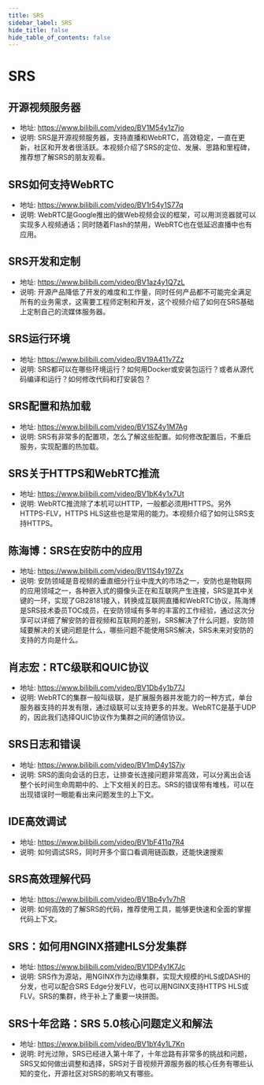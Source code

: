 ```yaml
---
title: SRS
sidebar_label: SRS
hide_title: false
hide_table_of_contents: false
---
```


# SRS

## 开源视频服务器
* 地址: https://www.bilibili.com/video/BV1M54y1z7jo
* 说明: SRS是开源视频服务器，支持直播和WebRTC，高效稳定，一直在更新，社区和开发者很活跃。本视频介绍了SRS的定位、发展、思路和里程碑，推荐想了解SRS的朋友观看。

## SRS如何支持WebRTC
* 地址: https://www.bilibili.com/video/BV1r54y1S77q
* 说明: WebRTC是Google推出的做Web视频会议的框架，可以用浏览器就可以实现多人视频通话；同时随着Flash的禁用，WebRTC也在低延迟直播中也有应用。

## SRS开发和定制
* 地址: https://www.bilibili.com/video/BV1az4y1Q7zL
* 说明: 开源产品降低了开发的难度和工作量，同时任何产品都不可能完全满足所有的业务需求，这需要工程师定制和开发，这个视频介绍了如何在SRS基础上定制自己的流媒体服务器。

## SRS运行环境
* 地址: https://www.bilibili.com/video/BV19A411v7Zz
* 说明: SRS都可以在哪些环境运行？如何用Docker或安装包运行？或者从源代码编译和运行？如何修改代码和打安装包？

## SRS配置和热加载
* 地址: https://www.bilibili.com/video/BV1SZ4y1M7Ag
* 说明: SRS有非常多的配置项，怎么了解这些配置。如何修改配置后，不重启服务，实现配置的热加载。

## SRS关于HTTPS和WebRTC推流
* 地址: https://www.bilibili.com/video/BV1bK4y1x7Ut
* 说明: WebRTC推流除了本机可以HTTP，一般都必须用HTTPS。另外HTTPS-FLV，HTTPS HLS这些也是常用的能力。本视频介绍了如何让SRS支持HTTPS。

## 陈海博：SRS在安防中的应用
* 地址: https://www.bilibili.com/video/BV11S4y197Zx
* 说明: 安防领域是音视频的垂直细分行业中庞大的市场之一，安防也是物联网的应用领域之一，各种嵌入式的摄像头正在和互联网产生连接，SRS是其中关键的一环，实现了GB28181接入，转换成互联网直播和WebRTC协议，陈海博是SRS技术委员TOC成员，在安防领域有多年的丰富的工作经验，通过这次分享可以详细了解安防的音视频和互联网的差别，SRS解决了什么问题，安防领域要解决的关键问题是什么，哪些问题不能使用SRS解决，SRS未来对安防的支持的方向是什么。

## 肖志宏：RTC级联和QUIC协议
* 地址: https://www.bilibili.com/video/BV1Db4y1b77J
* 说明: WebRTC的集群一般叫级联，是扩展服务器并发能力的一种方式，单台服务器支持的并发有限，通过级联可以支持更多的并发。WebRTC是基于UDP的，因此我们选择QUIC协议作为集群之间的通信协议。

## SRS日志和错误
* 地址: https://www.bilibili.com/video/BV1mD4y1S7jy
* 说明: SRS的面向会话的日志，让排查长连接问题非常高效，可以分离出会话整个长时间生命周期中的、上下文相关的日志。SRS的错误带有堆栈，可以在出现错误时一眼能看出来问题发生的上下文。

## IDE高效调试
* 地址: https://www.bilibili.com/video/BV1bF411q7R4
* 说明: 如何调试SRS，同时开多个窗口看调用链函数，还能快速搜索

## SRS高效理解代码
* 地址: https://www.bilibili.com/video/BV1Bp4y1v7hR
* 说明: 如何高效的了解SRS的代码，推荐使用工具，能够更快速和全面的掌握代码上下文。

## SRS：如何用NGINX搭建HLS分发集群
* 地址: https://www.bilibili.com/video/BV1DP4y1K7Jc
* 说明: SRS作为源站，用NGINX作为边缘集群，实现大规模的HLS或DASH的分发，也可以配合SRS Edge分发FLV，也可以用NGINX支持HTTPS HLS或FLV。SRS的集群，终于补上了重要一块拼图。

## SRS十年岔路：SRS 5.0核心问题定义和解法
* 地址: https://www.bilibili.com/video/BV1bY4y1L7Kn
* 说明: 时光过隙，SRS已经进入第十年了，十年岔路有非常多的挑战和问题，SRS又如何做出调整和选择，SRS对于音视频开源服务器的核心任务有哪些认知的变化，开源社区对SRS的影响又有哪些。 